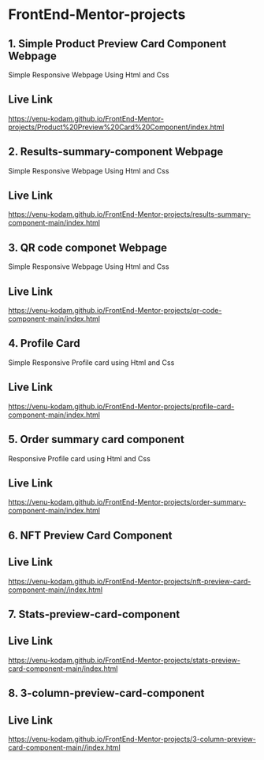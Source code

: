 # FrontEnd-Mentor-projects
## 1. Simple Product Preview Card Component Webpage
Simple Responsive Webpage Using Html and Css 

## Live Link
https://venu-kodam.github.io/FrontEnd-Mentor-projects/Product%20Preview%20Card%20Component/index.html

## 2. Results-summary-component Webpage
Simple Responsive Webpage Using Html and Css 

## Live Link
https://venu-kodam.github.io/FrontEnd-Mentor-projects/results-summary-component-main/index.html

## 3. QR code componet Webpage
Simple Responsive Webpage Using Html and Css
## Live Link
https://venu-kodam.github.io/FrontEnd-Mentor-projects/qr-code-component-main/index.html

## 4. Profile Card 
Simple Responsive Profile card using Html and Css
## Live Link
https://venu-kodam.github.io/FrontEnd-Mentor-projects/profile-card-component-main/index.html

## 5. Order summary card component
Responsive Profile card using Html and Css
## Live Link
https://venu-kodam.github.io/FrontEnd-Mentor-projects/order-summary-component-main/index.html

## 6. NFT Preview Card Component
## Live Link
https://venu-kodam.github.io/FrontEnd-Mentor-projects/nft-preview-card-component-main//index.html

## 7. Stats-preview-card-component
## Live Link
https://venu-kodam.github.io/FrontEnd-Mentor-projects/stats-preview-card-component-main/index.html

## 8. 3-column-preview-card-component
## Live Link
https://venu-kodam.github.io/FrontEnd-Mentor-projects/3-column-preview-card-component-main//index.html
